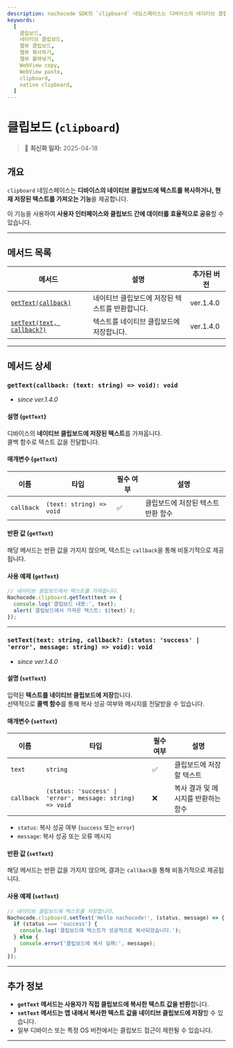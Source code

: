 ```yaml
---
description: nachocode SDK의 `clipboard` 네임스페이스는 디바이스의 네이티브 클립보드와 데이터를 쉽게 주고받을 수 있는 기능을 제공합니다.
keywords:
  [
    클립보드,
    네이티브 클립보드,
    웹뷰 클립보드,
    웹뷰 복사하기,
    웹뷰 붙여넣기,
    WebView copy,
    WebView paste,
    clipboard,
    native clipboard,
  ]
---
```


# 클립보드 (`clipboard`)

> 🔔 **최신화 일자:** 2025-04-18

## **개요**

`clipboard` 네임스페이스는 **디바이스의 네이티브 클립보드에 텍스트를 복사하거나, 현재 저장된 텍스트를 가져오는 기능**을 제공합니다.

이 기능을 사용하여 **사용자 인터페이스와 클립보드 간에 데이터를 효율적으로 공유**할 수 있습니다.

---

## **메서드 목록**

| 메서드                                                                                                     | 설명                                            | 추가된 버전 |
| ---------------------------------------------------------------------------------------------------------- | ----------------------------------------------- | ----------- |
| [`getText(callback)`](#gettextcallback-text-string--void-void)                                             | 네이티브 클립보드에 저장된 텍스트를 반환합니다. | ver.1.4.0   |
| [`setText(text, callback?)`](#settexttext-string-callback-status-success--error-message-string--void-void) | 텍스트를 네이티브 클립보드에 저장합니다.        | ver.1.4.0   |

---

## **메서드 상세**

### **`getText(callback: (text: string) => void): void`**

- _since ver.1.4.0_

#### 설명 (`getText`)

디바이스의 **네이티브 클립보드에 저장된 텍스트**를 가져옵니다.  
콜백 함수로 텍스트 값을 전달합니다.

#### 매개변수 (`getText`)

| 이름       | 타입                     | 필수 여부 | 설명                               |
| ---------- | ------------------------ | --------- | ---------------------------------- |
| `callback` | `(text: string) => void` | ✅        | 클립보드에 저장된 텍스트 반환 함수 |

#### 반환 값 (`getText`)

해당 메서드는 반환 값을 가지지 않으며, 텍스트는 `callback`을 통해 비동기적으로 제공됩니다.

#### 사용 예제 (`getText`)

```javascript
// 네이티브 클립보드에서 텍스트를 가져옵니다.
Nachocode.clipboard.getText(text => {
  console.log('클립보드 내용:', text);
  alert(`클립보드에서 가져온 텍스트: ${text}`);
});
```

---

### **`setText(text: string, callback?: (status: 'success' | 'error', message: string) => void): void`**

- _since ver.1.4.0_

#### 설명 (`setText`)

입력된 **텍스트를 네이티브 클립보드에 저장**합니다.  
선택적으로 **콜백 함수**를 통해 복사 성공 여부와 메시지를 전달받을 수 있습니다.

#### 매개변수 (`setText`)

| 이름       | 타입                                                      | 필수 여부 | 설명                                |
| ---------- | --------------------------------------------------------- | --------- | ----------------------------------- |
| `text`     | `string`                                                  | ✅        | 클립보드에 저장할 텍스트            |
| `callback` | `(status: 'success' \| 'error', message: string) => void` | ❌        | 복사 결과 및 메시지를 반환하는 함수 |

- `status`: 복사 성공 여부 (`success` 또는 `error`)
- `message`: 복사 성공 또는 오류 메시지

#### 반환 값 (`setText`)

해당 메서드는 반환 값을 가지지 않으며, 결과는 `callback`을 통해 비동기적으로 제공됩니다.

#### 사용 예제 (`setText`)

```javascript
// 네이티브 클립보드에 텍스트를 저장합니다.
Nachocode.clipboard.setText('Hello nachocode!', (status, message) => {
  if (status === 'success') {
    console.log('클립보드에 텍스트가 성공적으로 복사되었습니다.');
  } else {
    console.error('클립보드에 복사 실패:', message);
  }
});
```

---

## **추가 정보**

- **`getText` 메서드는 사용자가 직접 클립보드에 복사한 텍스트 값을 반환**합니다.
- **`setText` 메서드는 앱 내에서 복사한 텍스트 값을 네이티브 클립보드에 저장**할 수 있습니다.
- 일부 디바이스 또는 특정 OS 버전에서는 클립보드 접근이 제한될 수 있습니다.

---
